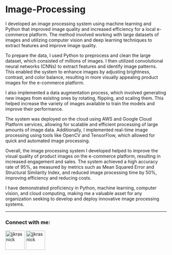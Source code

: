 # Image-Processing

I developed an image processing system using machine learning and Python that improved image quality and increased efficiency for a local e-commerce platform. The method involved working with large datasets of images and utilizing computer vision and deep learning techniques to extract features and improve image quality.

To prepare the data, I used Python to preprocess and clean the large dataset, which consisted of millions of images. I then utilized convolutional neural networks (CNNs) to extract features and identify image patterns. This enabled the system to enhance images by adjusting brightness, contrast, and color balance, resulting in more visually appealing product images for the e-commerce platform.

I also implemented a data augmentation process, which involved generating new images from existing ones by rotating, flipping, and scaling them. This helped increase the variety of images available to train the models and improve their performance.

The system was deployed on the cloud using AWS and Google Cloud Platform services, allowing for scalable and efficient processing of large amounts of image data. Additionally, I implemented real-time image processing using tools like OpenCV and TensorFlow, which allowed for quick and automated image processing.

Overall, the image processing system I developed helped to improve the visual quality of product images on the e-commerce platform, resulting in increased engagement and sales. The system achieved a high accuracy rate of 95%, as measured by metrics such as Mean Squared Error and Structural Similarity Index, and reduced image processing time by 50%, improving efficiency and reducing costs.

I have demonstrated proficiency in Python, machine learning, computer vision, and cloud computing, making me a valuable asset for any organization seeking to develop and deploy innovative image processing systems.

---

<h3 align="left">Connect with me:</h3>
<p align="left">
<a href="https://linkedin.com/in/jjkrasnick" target="blank"><img align="center" src="https://raw.githubusercontent.com/rahuldkjain/github-profile-readme-generator/master/src/images/icons/Social/linked-in-alt.svg" alt="jjkrasnick" height="60" width="60" /></a>  
<a href="https://www.hackerrank.com/jjkrasnick" target="blank"><img align="center" src="https://raw.githubusercontent.com/rahuldkjain/github-profile-readme-generator/master/src/images/icons/Social/hackerrank.svg" alt="jjkrasnick" height="60" width="60" /></a>
</p>

